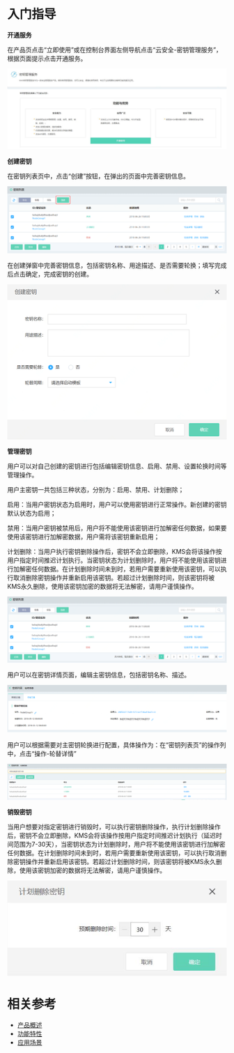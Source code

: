# 入门指导

**开通服务**

在产品页点击“立即使用”或在控制台界面左侧导航点击“云安全-密钥管理服务”，根据页面提示点击开通服务。

![开通服务](/image/Key-Management-Service/开通服务.png)

**创建密钥**

在密钥列表页中，点击“创建”按钮，在弹出的页面中完善密钥信息。

![创建密钥](/image/Key-Management-Service/创建密钥.png)

在创建弹窗中完善密钥信息，包括密钥名称、用途描述、是否需要轮换；填写完成后点击确定，完成密钥的创建。

![创建密钥弹窗](/image/Key-Management-Service/创建密钥弹窗.png)

**管理密钥**

用户可以对自己创建的密钥进行包括编辑密钥信息、启用、禁用、设置轮换时间等管理操作。

用户主密钥一共包括三种状态，分别为：启用、禁用、计划删除；

启用：当用户密钥状态为启用时，用户可以使用密钥进行正常操作。新创建的密钥默认状态为启用；

禁用：当用户密钥被禁用后，用户将不能使用该密钥进行加解密任何数据，如果要使用该密钥进行加解密数据，用户需将该密钥重新启用；

计划删除：当用户执行密钥删除操作后，密钥不会立即删除，KMS会将该操作按用户指定时间推迟计划执行。当密钥状态为计划删除时，用户将不能使用该密钥进行加解密任何数据。在计划删除时间未到时，若用户需要重新使用该密钥，可以执行取消删除密钥操作并重新启用该密钥。若超过计划删除时间，则该密钥将被KMS永久删除，使用该密钥加密的数据将无法解密，请用户谨慎操作。

![管理密钥](/image/Key-Management-Service/管理密钥.png)

用户可以在密钥详情页面，编辑主密钥信息，包括密钥名称、描述。

![密钥详情](/image/Key-Management-Service/密钥详情.png)

用户可以根据需要对主密钥轮换进行配置，具体操作为：在“密钥列表页”的操作列中，点击“操作-轮替详情”

![密钥轮替](/image/Key-Management-Service/密钥轮替.png)

**销毁密钥**

当用户想要对指定密钥进行销毁时，可以执行密钥删除操作，执行计划删除操作后，密钥不会立即删除，KMS会将该操作按用户指定时间推迟计划执行（延迟时间范围为7-30天），当密钥状态为计划删除时，用户将不能使用该密钥进行加解密任何数据。在计划删除时间未到时，若用户需要重新使用该密钥，可以执行取消删除密钥操作并重新启用该密钥。若超过计划删除时间，则该密钥将被KMS永久删除，使用该密钥加密的数据将无法解密，请用户谨慎操作。

![密钥删除](/image/Key-Management-Service/删除销毁.png)

# 相关参考
- [产品概述](../Introduction/Product-Overview.md)
- [功能特性](../Introduction/Features.md)
- [应用场景](../Introduction/Application-Scenarios.md)
